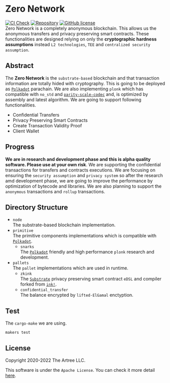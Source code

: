 # Zero Network
[![CI Check](https://github.com/zero-network/zero/actions/workflows/ci.yml/badge.svg)](https://github.com/zero-network/zero/actions/workflows/ci.yml) [![Repository](https://img.shields.io/badge/github-zero-blueviolet?logo=github)](https://github.com/zero-network/zero) [![GitHub license](https://img.shields.io/badge/license-GPL3%2FApache2-blue)](#LICENSE)  
Zero Network is a completely anonymous blockchain. This allows us the anonymous transfers and privacy preserving smart contracts. These functionalities are designed relying on only the **cryptographic hardness assumptions** instead `L2 technologies`, `TEE` and `centralized security assumption`.

## Abstract
The **Zero Network** is the `substrate-based` blockchain and that transaction information are totally hided with cryptography. This is going to be deployed as [`Polkadot`](https://polkadot.network/) parachain. We are also implementing `plonk` which has compatible with `no_std` and [`parity-scale-codec`](https://github.com/paritytech/parity-scale-codec) and, is optimized by assembly and latest algorithm. We are going to support following functionalities.

- Confidential Transfers
- Privacy Preserving Smart Contracts
- Create Transaction Validity Proof
- Client Wallet

## Progress
**We are in research and development phase and this is alpha quality software. Please use at your own risk**. We are supporting the confidential transactions for transfers and contracts executions. We are focusing on ensuring the `security assumption` and `privacy system` so after the research amd development phase, we are going to improve the performance by optimization of bytecode and libraries. We are also planning to support the `anonymous` transactions and `rollup` transactions.

## Directory Structure
- `node`  
The substrate-based blockchain implementation.
- `primitive`  
The primitive components implementations which is compatible with [`Polkadot`](https://polkadot.network/).
    - `snarks`  
    The [`Polkadot`](https://polkadot.network/) friendly and high performance `plonk` research and development.
- `pallets`  
The `pallet` implementations which are used in runtime.
    - `zkink`  
    The [`Substrate`](https://substrate.io/) privacy preserving smart contract `eDSL` and compiler forked from [`ink!`](https://github.com/paritytech/ink/tree/v3.0.0).
    - `confidential_transfer`  
    The balance encrypted by `lifted-ElGamal` enctyption.

## Test
The `cargo-make` we are using.

```
makers test
```

## License
Copyright 2020-2022 The Artree LLC.

This software is under the `Apache License`.
You can check it more detail [here](./LICENSE).
